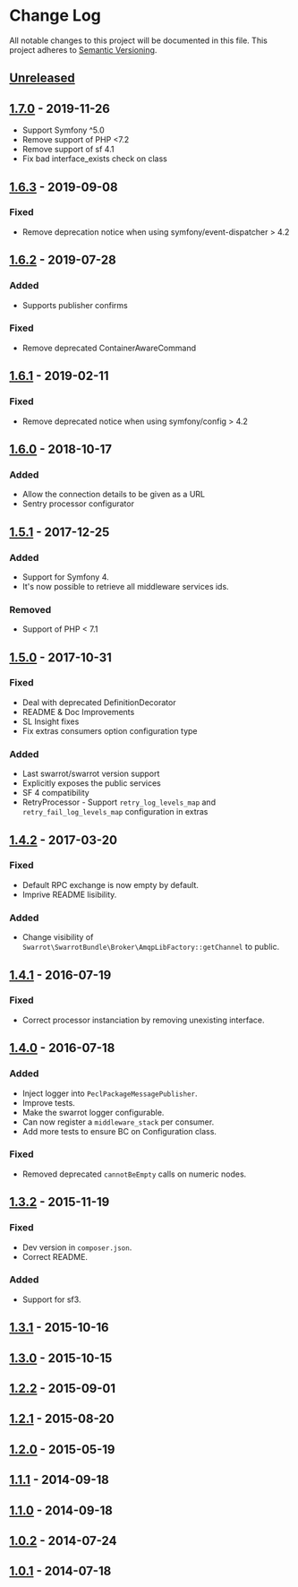 # Change Log

All notable changes to this project will be documented in this file.
This project adheres to [Semantic Versioning](http://semver.org/).

## [Unreleased]

## [1.7.0] - 2019-11-26

- Support Symfony ^5.0
- Remove support of PHP <7.2
- Remove support of sf 4.1
- Fix bad interface_exists check on class

## [1.6.3] - 2019-09-08

### Fixed

- Remove deprecation notice when using symfony/event-dispatcher > 4.2

## [1.6.2] - 2019-07-28

### Added

- Supports publisher confirms

### Fixed

- Remove deprecated ContainerAwareCommand

## [1.6.1] - 2019-02-11

### Fixed

- Remove deprecated notice when using symfony/config > 4.2

## [1.6.0] - 2018-10-17

### Added

- Allow the connection details to be given as a URL
- Sentry processor configurator

## [1.5.1] - 2017-12-25

### Added

- Support for Symfony 4.
- It's now possible to retrieve all middleware services ids.

### Removed

- Support of PHP < 7.1

## [1.5.0] - 2017-10-31

### Fixed

- Deal with deprecated DefinitionDecorator
- README & Doc Improvements
- SL Insight fixes
- Fix extras consumers option configuration type

### Added

- Last swarrot/swarrot version support
- Explicitly exposes the public services
- SF 4 compatibility
- RetryProcessor - Support `retry_log_levels_map` and `retry_fail_log_levels_map` configuration in extras

## [1.4.2] - 2017-03-20

### Fixed

- Default RPC exchange is now empty by default.
- Imprive README lisibility.

### Added

* Change visibility of `Swarrot\SwarrotBundle\Broker\AmqpLibFactory::getChannel` to public.

## [1.4.1] - 2016-07-19

### Fixed

- Correct processor instanciation by removing unexisting interface.

## [1.4.0] - 2016-07-18

### Added

- Inject logger into `PeclPackageMessagePublisher`.
- Improve tests.
- Make the swarrot logger configurable.
- Can now register a `middleware_stack` per consumer.
- Add more tests to ensure BC on Configuration class.

### Fixed

- Removed deprecated `cannotBeEmpty` calls on numeric nodes.

## [1.3.2] - 2015-11-19

### Fixed

- Dev version in `composer.json`.
- Correct README.

### Added

- Support for sf3.

## [1.3.1] - 2015-10-16

## [1.3.0] - 2015-10-15

## [1.2.2] - 2015-09-01

## [1.2.1] - 2015-08-20

## [1.2.0] - 2015-05-19

## [1.1.1] - 2014-09-18

## [1.1.0] - 2014-09-18

## [1.0.2] - 2014-07-24

## [1.0.1] - 2014-07-18

[Unreleased]: https://github.com/swarrot/SwarrotBundle/compare/v1.7.0...HEAD
[1.7.0]: https://github.com/swarrot/SwarrotBundle/compare/v1.6.3...v1.7.0
[1.6.3]: https://github.com/swarrot/SwarrotBundle/compare/v1.6.2...v1.6.3
[1.6.2]: https://github.com/swarrot/SwarrotBundle/compare/v1.6.1...v1.6.2
[1.6.1]: https://github.com/swarrot/SwarrotBundle/compare/v1.6.0...v1.6.1
[1.6.0]: https://github.com/swarrot/SwarrotBundle/compare/v1.5.1...v1.6.0
[1.5.1]: https://github.com/swarrot/SwarrotBundle/compare/v1.5.0...v1.5.1
[1.5.0]: https://github.com/swarrot/SwarrotBundle/compare/v1.4.2...v1.5.0
[1.4.2]: https://github.com/swarrot/SwarrotBundle/compare/v1.4.1...v1.4.2
[1.4.1]: https://github.com/swarrot/SwarrotBundle/compare/v1.4.0...v1.4.1
[1.4.0]: https://github.com/swarrot/SwarrotBundle/compare/v1.3.2...v1.4.0
[1.3.2]: https://github.com/swarrot/SwarrotBundle/compare/v1.3.1...v1.3.2
[1.3.1]: https://github.com/swarrot/SwarrotBundle/compare/v1.3.0...v1.3.1
[1.3.0]: https://github.com/swarrot/SwarrotBundle/compare/v1.2.2...v1.3.0
[1.2.2]: https://github.com/swarrot/SwarrotBundle/compare/v1.2.1...v1.2.2
[1.2.1]: https://github.com/swarrot/SwarrotBundle/compare/v1.2.0...v1.2.1
[1.2.0]: https://github.com/swarrot/SwarrotBundle/compare/v1.1.1...v1.2.0
[1.1.1]: https://github.com/swarrot/SwarrotBundle/compare/v1.1.0...v1.1.1
[1.1.0]: https://github.com/swarrot/SwarrotBundle/compare/v1.0.2...v1.1.0
[1.0.2]: https://github.com/swarrot/SwarrotBundle/compare/v1.0.1...v1.0.2
[1.0.1]: https://github.com/swarrot/SwarrotBundle/compare/v1.0.0...v1.0.1
